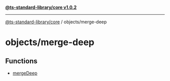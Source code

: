 [**@ts-standard-library/core v1.0.2**](../../README.md)

***

[@ts-standard-library/core](../../modules.md) / objects/merge-deep

# objects/merge-deep

## Functions

- [mergeDeep](functions/mergeDeep.md)
